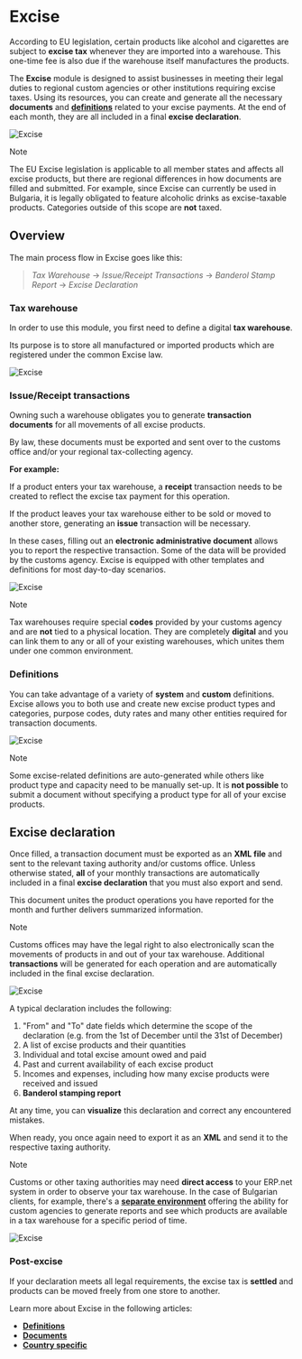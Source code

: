 # Excise

According to EU legislation, certain products like alcohol and cigarettes are subject to **excise tax** whenever they are imported into a warehouse. This one-time fee is also due if the warehouse itself manufactures the products.

The **Excise** module is designed to assist businesses in meeting their legal duties to regional custom agencies or other institutions requiring excise taxes. Using its resources, you can create and generate all the necessary **documents** and **[definitions](definitions/index.md)** related to your excise payments. At the end of each month, they are all included in a final **excise declaration**.

![Excise](pictures/excise_modules.png)

> [!NOTE]
> The EU Excise legislation is applicable to all member states and affects all excise products, but there are regional differences in how documents are filled and submitted. For example, since Excise can currently be used in Bulgaria, it is legally obligated to feature alcoholic drinks as excise-taxable products. Categories outside of this scope are **not** taxed.

## Overview

The main process flow in Excise goes like this:

> *Tax Warehouse* → *Issue/Receipt Transactions* → *Banderol Stamp Report* → *Excise Declaration*

### Tax warehouse

In order to use this module, you first need to define a digital **tax warehouse**. 

Its purpose is to store all manufactured or imported products which are registered under the common Excise law.

![Excise](pictures/new_tax_warehouses.png)

### Issue/Receipt transactions

Owning such a warehouse obligates you to generate **transaction documents** for all movements of all excise products. 

By law, these documents must be exported and sent over to the customs office and/or your regional tax-collecting agency.

**For example:**

If a product enters your tax warehouse, a **receipt** transaction needs to be created to reflect the excise tax payment for this operation. 

If the product leaves your tax warehouse either to be sold or moved to another store, generating an **issue** transaction will be necessary. 

In these cases, filling out an **electronic administrative document** allows you to report the respective transaction. Some of the data will be provided by the customs agency. Excise is equipped with other templates and definitions for most day-to-day scenarios. 

![Excise](pictures/eead.png)

> [!NOTE]
> Tax warehouses require special **codes** provided by your customs agency and are **not** tied to a physical location. They are completely **digital** and you can link them to any or all of your existing warehouses, which unites them under one common environment.

### Definitions

You can take advantage of a variety of **system** and **custom** definitions. Excise allows you to both use and create new excise product types and categories, purpose codes, duty rates and many other entities required for transaction documents.

![Excise](pictures/definitions_excise.png)

> [!NOTE]
> Some excise-related definitions are auto-generated while others like product type and capacity need to be manually set-up. It is **not possible** to submit a document without specifying a product type for all of your excise products.

## Excise declaration

Once filled, a transaction document must be exported as an **XML file** and sent to the relevant taxing authority and/or customs office. Unless otherwise stated, **all** of your monthly transactions are automatically included in a final **excise declaration** that you must also export and send.

This document unites the product operations you have reported for the month and further delivers summarized information.

> [!NOTE]
> Customs offices may have the legal right to also electronically scan the movements of products in and out of your tax warehouse. Additional **transactions** will be generated for each operation and are automatically included in the final excise declaration.

![Excise](pictures/excise_declare.png)

A typical declaration includes the following:

1. "From" and "To" date fields which determine the scope of the declaration (e.g. from the 1st of December until the 31st of December)
2. A list of excise products and their quantities
3. Individual and total excise amount owed and paid
4. Past and current availability of each excise product
5. Incomes and expenses, including how many excise products were received and issued
6. **Banderol stamping report**

At any time, you can **visualize** this declaration and correct any encountered mistakes. 

When ready, you once again need to export it as an **XML** and send it to the respective taxing authority.

> [!NOTE]
> Customs or other taxing authorities may need **direct access** to your ERP.net system in order to observe your tax warehouse. In the case of Bulgarian clients, for example, there's a **[separate environment](https://testdb-model.my.erp.net/legal)** offering the ability for custom agencies to generate reports and see which products are available in a tax warehouse for a specific period of time.

![Excise](pictures/legalBGnew.png)

### Post-excise

If your declaration meets all legal requirements, the excise tax is **settled** and products can be moved freely from one store to another.

Learn more about Excise in the following articles:

- **[Definitions](definitions/index.md)**
- **[Documents](documents/index.md)**
- **[Country specific](country-specific/index.md)**

